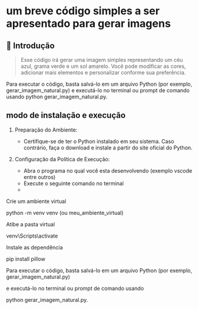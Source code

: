 # um breve código simples a ser apresentado para gerar imagens

## 🚀 Introdução

>Esse código irá gerar uma imagem simples representando um céu azul, grama verde e um sol amarelo. Você pode modificar as cores, adicionar mais elementos e personalizar conforme sua preferência.

Para executar o código, basta salvá-lo em um arquivo Python (por exemplo, gerar_imagem_natural.py) e executá-lo no terminal ou prompt de comando usando python gerar_imagem_natural.py.

## modo de instalação e execução

1. Preparação do Ambiente:
   - Certifique-se de ter o Python instalado em seu sistema. Caso contrário, faça o download e instale a partir do site oficial do Python.


3. Configuração da Política de Execução:
   - Abra o programa no qual você esta desenvolvendo (exemplo vscode entre outros)
   - Execute o seguinte comando  no terminal
   - 
Crie um ambiente virtual

python -m venv venv (ou meu_ambiente_virtual)

Atibe a pasta virtual

venv\Scripts\activate

Instale as dependência

pip install pillow

Para executar o código, basta salvá-lo em um arquivo Python 
(por exemplo, gerar_imagem_natural.py) 

e executá-lo no terminal ou prompt de comando usando

python gerar_imagem_natural.py.

